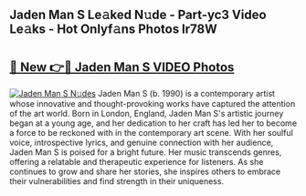 ## Jaden Man S Le𝚊ked N𝚞de - Part-yc3 Video Le𝚊ks - Hot Onlyf𝚊ns Photos lr78W

# <h2><a href="http://ac18146.deff.icu/?id=Jaden+Man+S">🔗 New 👉🔴 Jaden Man S VIDEO Photos</a></h2>

[![Jaden Man S N𝚞des](https://i.imgur.com/rIISA9y.gif)](http://ac18146.deff.icu/?id=Jaden+Man+S)
Jaden Man S (b. 1990) is a contemporary artist whose innovative and thought-provoking works have captured the attention of the art world. Born in London, England, Jaden Man S's artistic journey began at a young age, and her dedication to her craft has led her to become a force to be reckoned with in the contemporary art scene. With her soulful voice, introspective lyrics, and genuine connection with her audience, Jaden Man S is poised for a bright future. Her music transcends genres, offering a relatable and therapeutic experience for listeners. As she continues to grow and share her stories, she inspires others to embrace their vulnerabilities and find strength in their uniqueness.
